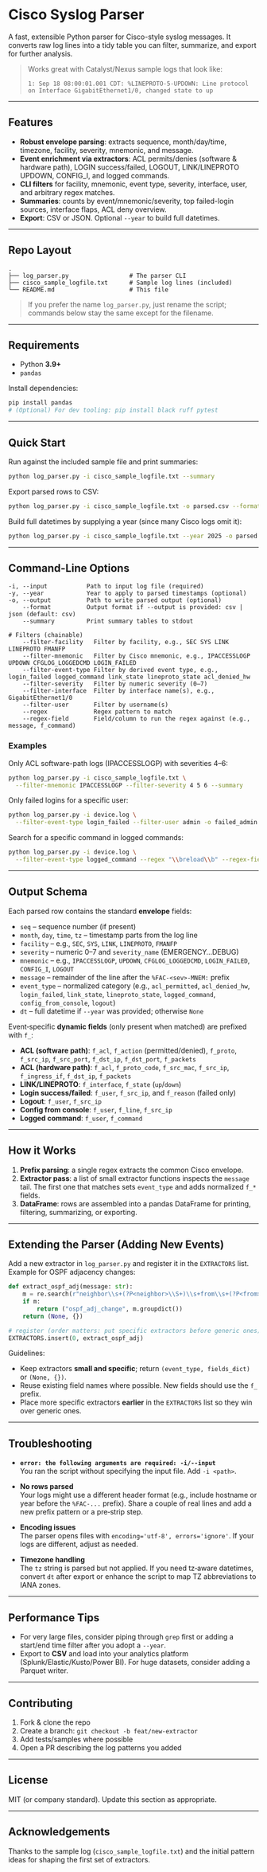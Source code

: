 # Cisco Syslog Parser

A fast, extensible Python parser for Cisco-style syslog messages. It converts raw log lines into a tidy table you can filter, summarize, and export for further analysis.

> Works great with Catalyst/Nexus sample logs that look like:
>
> `1: Sep 18 08:00:01.001 CDT: %LINEPROTO-5-UPDOWN: Line protocol on Interface GigabitEthernet1/0, changed state to up`

---

## Features

- **Robust envelope parsing**: extracts sequence, month/day/time, timezone, facility, severity, mnemonic, and message.
- **Event enrichment via extractors**: ACL permits/denies (software & hardware path), LOGIN success/failed, LOGOUT, LINK/LINEPROTO UPDOWN, CONFIG_I, and logged commands.
- **CLI filters** for facility, mnemonic, event type, severity, interface, user, and arbitrary regex matches.
- **Summaries**: counts by event/mnemonic/severity, top failed-login sources, interface flaps, ACL deny overview.
- **Export**: CSV or JSON. Optional `--year` to build full datetimes.

---

## Repo Layout

```
.
├── log_parser.py                 # The parser CLI
├── cisco_sample_logfile.txt      # Sample log lines (included)
└── README.md                     # This file
```

> If you prefer the name `log_parser.py`, just rename the script; commands below stay the same except for the filename.

---

## Requirements

- Python **3.9+**
- `pandas`

Install dependencies:

```bash
pip install pandas
# (Optional) For dev tooling: pip install black ruff pytest
```

---

## Quick Start

Run against the included sample file and print summaries:

```bash
python log_parser.py -i cisco_sample_logfile.txt --summary
```

Export parsed rows to CSV:

```bash
python log_parser.py -i cisco_sample_logfile.txt -o parsed.csv --format csv
```

Build full datetimes by supplying a year (since many Cisco logs omit it):

```bash
python log_parser.py -i cisco_sample_logfile.txt --year 2025 -o parsed.json --format json
```

---

## Command-Line Options

```text
-i, --input           Path to input log file (required)
-y, --year            Year to apply to parsed timestamps (optional)
-o, --output          Path to write parsed output (optional)
    --format          Output format if --output is provided: csv | json (default: csv)
    --summary         Print summary tables to stdout

# Filters (chainable)
    --filter-facility   Filter by facility, e.g., SEC SYS LINK LINEPROTO FMANFP
    --filter-mnemonic   Filter by Cisco mnemonic, e.g., IPACCESSLOGP UPDOWN CFGLOG_LOGGEDCMD LOGIN_FAILED
    --filter-event-type Filter by derived event type, e.g., login_failed logged_command link_state lineproto_state acl_denied_hw
    --filter-severity   Filter by numeric severity (0–7)
    --filter-interface  Filter by interface name(s), e.g., GigabitEthernet1/0
    --filter-user       Filter by username(s)
    --regex             Regex pattern to match
    --regex-field       Field/column to run the regex against (e.g., message, f_command)
```

### Examples

Only ACL software-path logs (IPACCESSLOGP) with severities 4–6:
```bash
python log_parser.py -i cisco_sample_logfile.txt \
  --filter-mnemonic IPACCESSLOGP --filter-severity 4 5 6 --summary
```

Only failed logins for a specific user:
```bash
python log_parser.py -i device.log \
  --filter-event-type login_failed --filter-user admin -o failed_admin.csv
```

Search for a specific command in logged commands:
```bash
python log_parser.py -i device.log \
  --filter-event-type logged_command --regex "\\breload\\b" --regex-field f_command
```

---

## Output Schema

Each parsed row contains the standard **envelope** fields:

- `seq` – sequence number (if present)
- `month`, `day`, `time`, `tz` – timestamp parts from the log line
- `facility` – e.g., `SEC`, `SYS`, `LINK`, `LINEPROTO`, `FMANFP`
- `severity` – numeric 0–7 and `severity_name` (EMERGENCY…DEBUG)
- `mnemonic` – e.g., `IPACCESSLOGP`, `UPDOWN`, `CFGLOG_LOGGEDCMD`, `LOGIN_FAILED`, `CONFIG_I`, `LOGOUT`
- `message` – remainder of the line after the `%FAC-<sev>-MNEM:` prefix
- `event_type` – normalized category (e.g., `acl_permitted`, `acl_denied_hw`, `login_failed`, `link_state`, `lineproto_state`, `logged_command`, `config_from_console`, `logout`)
- `dt` – full datetime if `--year` was provided; otherwise `None`

Event‑specific **dynamic fields** (only present when matched) are prefixed with `f_`:

- **ACL (software path)**: `f_acl`, `f_action` (permitted/denied), `f_proto`, `f_src_ip`, `f_src_port`, `f_dst_ip`, `f_dst_port`, `f_packets`
- **ACL (hardware path)**: `f_acl`, `f_proto_code`, `f_src_mac`, `f_src_ip`, `f_ingress_if`, `f_dst_ip`, `f_packets`
- **LINK/LINEPROTO**: `f_interface`, `f_state` (`up`/`down`)
- **Login success/failed**: `f_user`, `f_src_ip`, and `f_reason` (failed only)
- **Logout**: `f_user`, `f_src_ip`
- **Config from console**: `f_user`, `f_line`, `f_src_ip`
- **Logged command**: `f_user`, `f_command`

---

## How it Works

1. **Prefix parsing**: a single regex extracts the common Cisco envelope.
2. **Extractor pass**: a list of small extractor functions inspects the `message` tail. The first one that matches sets `event_type` and adds normalized `f_*` fields.
3. **DataFrame**: rows are assembled into a pandas DataFrame for printing, filtering, summarizing, or exporting.

---

## Extending the Parser (Adding New Events)

Add a new extractor in `log_parser.py` and register it in the `EXTRACTORS` list. Example for OSPF adjacency changes:

```python
def extract_ospf_adj(message: str):
    m = re.search(r"neighbor\\s+(?P<neighbor>\\S+)\\s+from\\s+(?P<from>\\S+)\\s+to\\s+(?P<to>\\S+)", message, re.IGNORECASE)
    if m:
        return ("ospf_adj_change", m.groupdict())
    return (None, {})

# register (order matters: put specific extractors before generic ones)
EXTRACTORS.insert(0, extract_ospf_adj)
```

Guidelines:
- Keep extractors **small and specific**; return `(event_type, fields_dict)` or `(None, {})`.
- Reuse existing field names where possible. New fields should use the `f_` prefix.
- Place more specific extractors **earlier** in the `EXTRACTORS` list so they win over generic ones.

---

## Troubleshooting

- **`error: the following arguments are required: -i/--input`**  
  You ran the script without specifying the input file. Add `-i <path>`.

- **No rows parsed**  
  Your logs might use a different header format (e.g., include hostname or year before the `%FAC-...` prefix). Share a couple of real lines and add a new prefix pattern or a pre‑strip step.

- **Encoding issues**  
  The parser opens files with `encoding='utf-8', errors='ignore'`. If your logs are different, adjust as needed.

- **Timezone handling**  
  The `tz` string is parsed but not applied. If you need tz‑aware datetimes, convert `dt` after export or enhance the script to map TZ abbreviations to IANA zones.

---

## Performance Tips

- For very large files, consider piping through `grep` first or adding a start/end time filter after you adopt a `--year`.
- Export to **CSV** and load into your analytics platform (Splunk/Elastic/Kusto/Power BI). For huge datasets, consider adding a Parquet writer.

---

## Contributing

1. Fork & clone the repo
2. Create a branch: `git checkout -b feat/new-extractor`
3. Add tests/samples where possible
4. Open a PR describing the log patterns you added

---

## License

MIT (or company standard). Update this section as appropriate.

---

## Acknowledgements

Thanks to the sample log (`cisco_sample_logfile.txt`) and the initial pattern ideas for shaping the first set of extractors.
